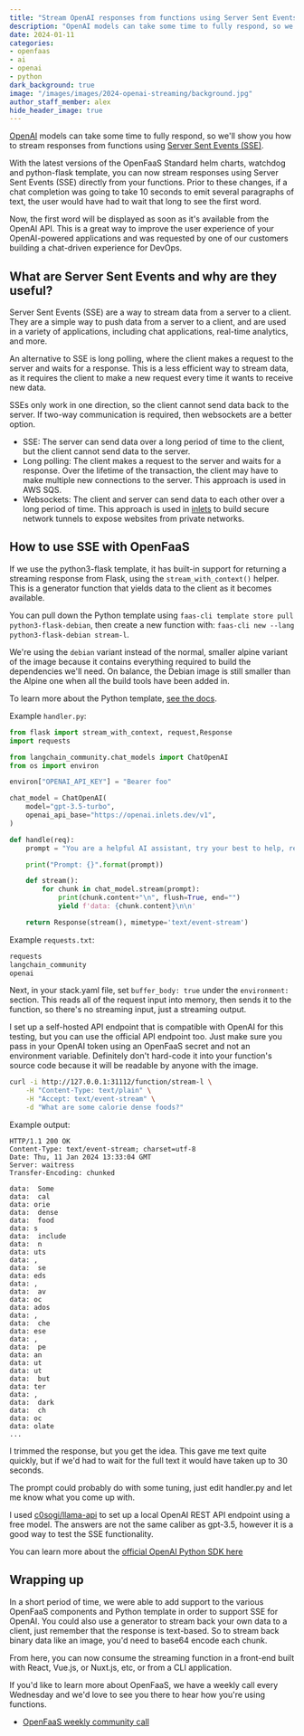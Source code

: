 ```yaml
---
title: "Stream OpenAI responses from functions using Server Sent Events"
description: "OpenAI models can take some time to fully respond, so we'll show you how to stream responses from functions using Server Sent Events (SSE)."
date: 2024-01-11
categories:
- openfaas
- ai
- openai
- python
dark_background: true
image: "/images/images/2024-openai-streaming/background.jpg"
author_staff_member: alex
hide_header_image: true
---
```


[OpenAI](https://openai.com/) models can take some time to fully respond, so we'll show you how to stream responses from functions using [Server Sent Events (SSE)](https://developer.mozilla.org/en-US/docs/Web/API/Server-sent_events/Using_server-sent_events).

With the latest versions of the OpenFaaS Standard helm charts, watchdog and python-flask template, you can now stream responses using Server Sent Events (SSE) directly from your functions. Prior to these changes, if a chat completion was going to take 10 seconds to emit several paragraphs of text, the user would have had to wait that long to see the first word.

Now, the first word will be displayed as soon as it's available from the OpenAI API. This is a great way to improve the user experience of your OpenAI-powered applications and was requested by one of our customers building a chat-driven experience for DevOps.

## What are Server Sent Events and why are they useful?

Server Sent Events (SSE) are a way to stream data from a server to a client. They are a simple way to push data from a server to a client, and are used in a variety of applications, including chat applications, real-time analytics, and more.

An alternative to SSE is long polling, where the client makes a request to the server and waits for a response. This is a less efficient way to stream data, as it requires the client to make a new request every time it wants to receive new data.

SSEs only work in one direction, so the client cannot send data back to the server. If two-way communication is required, then websockets are a better option.

* SSE: The server can send data over a long period of time to the client, but the client cannot send data to the server.
* Long polling: The client makes a request to the server and waits for a response. Over the lifetime of the transaction, the client may have to make multiple new connections to the server. This approach is used in AWS SQS.
* Websockets: The client and server can send data to each other over a long period of time. This approach is used in [inlets](https://inlets.dev) to build secure network tunnels to expose websites from private networks.

## How to use SSE with OpenFaaS

If we use the python3-flask template, it has built-in support for returning a streaming response from Flask, using the `stream_with_context()` helper. This is a generator function that yields data to the client as it becomes available.

You can pull down the Python template using `faas-cli template store pull python3-flask-debian`, then create a new function with: `faas-cli new --lang python3-flask-debian stream-l`.

We're using the `debian` variant instead of the normal, smaller alpine variant of the image because it contains everything required to build the dependencies we'll need. On balance, the Debian image is still smaller than the Alpine one when all the build tools have been added in.

To learn more about the Python template, [see the docs](https://docs.openfaas.com/languages/python/).

Example `handler.py`:

```python
from flask import stream_with_context, request,Response
import requests

from langchain_community.chat_models import ChatOpenAI
from os import environ

environ["OPENAI_API_KEY"] = "Bearer foo"

chat_model = ChatOpenAI(
    model="gpt-3.5-turbo",
    openai_api_base="https://openai.inlets.dev/v1",
)

def handle(req):
    prompt = "You are a helpful AI assistant, try your best to help, respond with truthful answers, but if you don't know the correct answer, just say sorry I can't help. Answer this question: {}".format(req)

    print("Prompt: {}".format(prompt))

    def stream():
        for chunk in chat_model.stream(prompt):
            print(chunk.content+"\n", flush=True, end="")
            yield f'data: {chunk.content}\n\n'

    return Response(stream(), mimetype='text/event-stream')
```

Example `requests.txt`:

```bash
requests
langchain_community
openai
```

Next, in your stack.yaml file, set `buffer_body: true` under the `environment:` section. This reads all of the request input into memory, then sends it to the function, so there's no streaming input, just a streaming output.

I set up a self-hosted API endpoint that is compatible with OpenAI for this testing, but you can use the official API endpoint too. Just make sure you pass in your OpenAI token using an OpenFaaS secret and not an environment variable. Definitely don't hard-code it into your function's source code because it will be readable by anyone with the image.

```bash
curl -i http://127.0.0.1:31112/function/stream-l \
    -H "Content-Type: text/plain" \
    -H "Accept: text/event-stream" \
    -d "What are some calorie dense foods?"
```

Example output:

```
HTTP/1.1 200 OK
Content-Type: text/event-stream; charset=utf-8
Date: Thu, 11 Jan 2024 13:33:04 GMT
Server: waitress
Transfer-Encoding: chunked

data:  Some
data:  cal
data: orie
data:  dense
data:  food
data: s
data:  include
data:  n
data: uts
data: ,
data:  se
data: eds
data: ,
data:  av
data: oc
data: ados
data: ,
data:  che
data: ese   
data: ,
data:  pe
data: an
data: ut
data: ut
data:  but
data: ter
data: ,
data:  dark
data:  ch
data: oc
data: olate
...
```

I trimmed the response, but you get the idea. This gave me text quite quickly, but if we'd had to wait for the full text it would have taken up to 30 seconds.

The prompt could probably do with some tuning, just edit handler.py and let me know what you come up with.

I used [c0sogi/llama-api](https://github.com/c0sogi/llama-api) to set up a local OpenAI REST API endpoint using a free model. The answers are not the same caliber as gpt-3.5, however it is a good way to test the SSE functionality.

You can learn more about the [official OpenAI Python SDK here](https://github.com/openai/openai-python)

## Wrapping up

In a short period of time, we were able to add support to the various OpenFaaS components and Python template in order to support SSE for OpenAI. You could also use a generator to stream back your own data to a client, just remember that the response is text-based. So to stream back binary data like an image, you'd need to base64 encode each chunk.

From here, you can now consume the streaming function in a front-end built with React, Vue.js, or Nuxt.js, etc, or from a CLI application.

If you'd like to learn more about OpenFaaS, we have a weekly call every Wednesday and we'd love to see you there to hear how you're using functions.

* [OpenFaaS weekly community call](https://docs.openfaas.com/community/)
